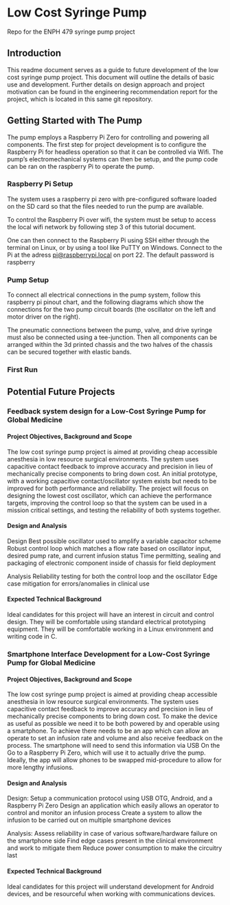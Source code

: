 # Low Cost Syringe Pump
Repo for the ENPH 479 syringe pump project

## Introduction
This readme document serves as a guide to future development of the low cost syringe pump project. This document will outline the details of basic use and development. Further details on design approach and project motivation can be found in the engineering recommendation report for the project, which is located in this same git repository. 

## Getting Started with The Pump
The pump employs a Raspberry Pi Zero for controlling and powering all components. The first step for project development is to configure the Raspberry Pi for headless operation so that it can be controlled via Wifi. The pump’s electromechanical systems can then be setup, and the pump code can be ran on the raspberry Pi to operate the pump.

### Raspberry Pi Setup
The system uses a raspberry pi zero with pre-configured software loaded on the SD card so that the files needed to run the pump are available. 

To control the Raspberry Pi over wifi, the system must be setup to access the local wifi network by following step 3 of this tutorial document.

One can then connect to the Raspberry Pi using SSH either through the terminal on Linux, or by using a tool like PuTTY on Windows. Connect to the Pi at the adress pi@raspberrypi.local on port 22. The default password is raspberry

### Pump Setup
To connect all electrical connections in the pump system, follow this raspberry pi pinout chart, and the following diagrams which show the connections for the two pump circuit boards (the oscillator on the left and motor driver on the right).

The pneumatic connections between the pump, valve, and drive syringe must also be connected using a tee-junction. Then all components can be arranged within the 3d printed chassis and the two halves of the chassis can be secured together with elastic bands. 

### First Run

## Potential Future Projects 

### Feedback system design for a Low-Cost Syringe Pump for Global Medicine

#### Project Objectives, Background and Scope
The low cost syringe pump project is aimed at providing cheap accessible anesthesia in low resource surgical environments. The system uses capacitive contact feedback to improve accuracy and precision in lieu of mechanically precise components to bring down cost. An initial prototype, with a working capacitive contact/oscillator system exists but needs to be improved for both performance and reliability. The project will focus on designing the lowest cost oscillator, which can achieve the performance targets, improving the control loop so that the system can be used in a mission critical settings, and testing the reliability of both systems together. 

#### Design and Analysis
Design
Best possible oscillator used to amplify a variable capacitor scheme
Robust control loop which matches a flow rate based on oscillator input, desired pump rate, and current infusion status
Time permitting, sealing and packaging of electronic component inside of chassis for field deployment

Analysis
Reliability testing for both the control loop and the oscillator 
Edge case mitigation for errors/anomalies in clinical use

#### Expected Technical Background
Ideal candidates for this project will have an interest in circuit and control design. They will be comfortable using standard electrical prototyping equipment. They will be comfortable working in a Linux environment and writing code in C. 

### Smartphone Interface Development for a Low-Cost Syringe Pump for Global Medicine

#### Project Objectives, Background and Scope
The low cost syringe pump project is aimed at providing cheap accessible anesthesia in low resource surgical environments. The system uses capacitive contact feedback to improve accuracy and precision in lieu of mechanically precise components to bring down cost. To make the device as useful as possible we need it to be both powered by and operable using a smartphone. To achieve there needs to be an app which can allow an operate to set an infusion rate and volume and also receive feedback on the process. The smartphone will need to send this information via USB On the Go to a Raspberry Pi Zero, which will use it to actually drive the pump. Ideally, the app will allow phones to be swapped mid-procedure to allow for more lengthy infusions.

#### Design and Analysis
Design:
Setup a communication protocol using USB OTG, Android, and a Raspberry Pi Zero
Design an application which easily allows an operator to control and monitor an infusion process 
Create a system to allow the infusion to be carried out on multiple smartphone devices 

Analysis:
Assess reliability in case of various software/hardware failure on the smartphone side
Find edge cases present in the clinical environment and work to mitigate them
Reduce power consumption to make the circuitry last

#### Expected Technical Background
Ideal candidates for this project will understand development for Android devices, and be resourceful when working with communications devices.
